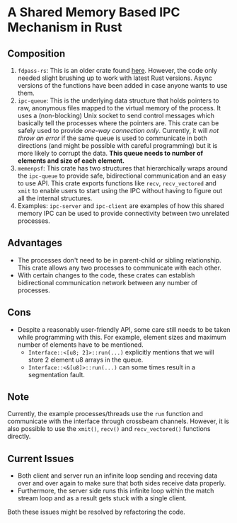 # A Shared Memory Based IPC Mechanism in Rust

## Composition

1. `fdpass-rs`: This is an older crate found [here](https://github.com/stemjail/fdpass-rs). However, the code only needed slight brushing up to work with latest Rust versions. Async versions of the functions have been added in case anyone wants to use them.
2. `ipc-queue`: This is the underlying data structure that holds pointers to raw, anonymous files mapped to the virtual memory of the process. It uses a (non-blocking) Unix socket to send control messages which basically tell the processes where the pointers are. This crate can be safely used to provide *one-way connection only*. Currently, it will *not throw an error* if the same queue is used to communicate in both directions (and might be possible with careful programming) but it is more likely to corrupt the data. **This queue needs to number of elements and size of each element.**
3. `memenpsf`: This crate has two structures that hierarchically wraps around the `ipc-queue` to provide safe, bidirectional communication and an easy to use API. This crate exports functions like `recv`, `recv_vectored` and `xmit` to enable users to start using the IPC without having to figure out all the internal structures.
4. Examples: `ipc-server` and `ipc-client` are examples of how this shared memory IPC can be used to provide connectivity between two unrelated processes.

## Advantages

- The processes don't need to be in parent-child or sibling relationship. This crate allows any two processes to communicate with each other.
- With certain changes to the code, these crates can establish bidirectional communication network between any number of processes.

## Cons

- Despite a reasonably user-friendly API, some care still needs to be taken while programming with this. For example, element sizes and maximum number of elements have to be mentioned.
  - `Interface::<[u8; 2]>::run(...)` explicitly mentions that we will store 2 element u8 arrays in the queue.
  - `Interface::<&[u8]>::run(...)` can some times result in a segmentation fault.

## Note

Currently, the example processes/threads use the `run` function and communicate with the interface through crossbeam channels. However, it is also possible to use the `xmit()`, `recv()` and `recv_vectored()` functions directly.

## Current Issues

- Both client and server run an infinite loop sending and receving data over and over again to make sure that both sides receive data properly.
- Furthermore, the server side runs this infinite loop within the match stream loop and as a result gets stuck with a single client.

Both these issues might be resolved by refactoring the code.
